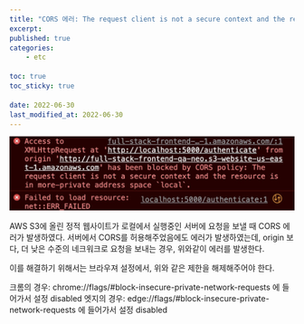```yaml
---
title: "CORS 에러: The request client is not a secure context and the resource is in more-private address space `local`."
excerpt:
published: true
categories:
    - etc

toc: true
toc_sticky: true

date: 2022-06-30
last_modified_at: 2022-06-30
---
```


![1](../../images/etc/Screenshot%202022-06-29%20at%2023.50.18.jpg)

AWS S3에 올린 정적 웹사이트가 로컬에서 실행중인 서버에 요청을 보낼 때 CORS 에러가 발생하였다. 서버에서 CORS를 허용해주었음에도 에러가 발생하였는데, origin 보다, 더 낮은 수준의 네크워크로 요청을 보내는 경우, 위와같이 에러를 발생한다.

이를 해결하기 위해서는 브라우져 설정에서, 위와 같은 제한을 해제해주어야 한다.

크롬의 경우: chrome://flags/#block-insecure-private-network-requests 에 들어가서 설정 disabled
엣지의 경우: edge://flags/#block-insecure-private-network-requests 에 들어가서 설정 disabled

<script src="https://utteranc.es/client.js"
        repo="chojs23/comments"
        issue-term="pathname"
        theme="github-light"
        crossorigin="anonymous"
        async>
</script>
